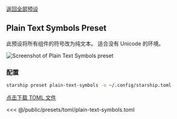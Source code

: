 [返回全部预设](./#plain-text-symbols)

## Plain Text Symbols Preset

此预设将所有组件的符号改为纯文本。 适合没有 Unicode 的环境。

![Screenshot of Plain Text Symbols preset](/presets/img/plain-text-symbols.png)

### 配置

```sh
starship preset plain-text-symbols -o ~/.config/starship.toml
```

[点击下载 TOML 文件](/presets/toml/plain-text-symbols.toml)

<<< @/public/presets/toml/plain-text-symbols.toml
